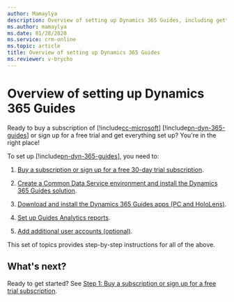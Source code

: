 ```yaml
---
author: Mamaylya
description: Overview of setting up Dynamics 365 Guides, including getting a subscription, creating an environment, installing the solution and apps, and setting up Power BI reports.
ms.author: mamaylya
ms.date: 01/28/2020
ms.service: crm-online
ms.topic: article
title: Overview of setting up Dynamics 365 Guides
ms.reviewer: v-brycho
---
```


# Overview of setting up Dynamics 365 Guides

Ready to buy a subscription of [!include[cc-microsoft](../includes/cc-microsoft.md)] [!include[pn-dyn-365-guides](../includes/pn-dyn-365-guides.md)] or sign up for a free trial and get everything set up? You're in the right place! 

To set up [!include[pn-dyn-365-guides](../includes/pn-dyn-365-guides.md)], you need to:

1. [Buy a subscription or sign up for a free 30-day trial subscription](setup-step-one.md).

2. [Create a Common Data Service environment and install the Dynamics 365 Guides solution](setup-step-two.md).

3. [Download and install the Dynamics 365 Guides apps (PC and HoloLens)](setup-step-three.md).

4. [Set up Guides Analytics reports](setup-step-four.md).

5. [Add additional user accounts (optional)](setup-step-five.md).

This set of topics provides step-by-step instructions for all of the above.

## What's next?

Ready to get started? See [Step 1: Buy a subscription or sign up for a free trial subscription](setup-step-one.md).
